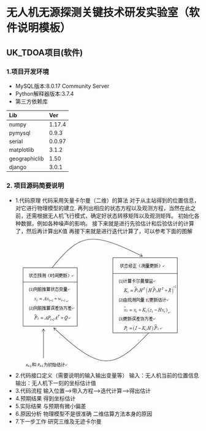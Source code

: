 # 无人机无源探测关键技术研发实验室（软件说明模板）
## UK_TDOA项目(软件)

### 1.项目开发环境

- MySQL版本:8.0.17 Community Server
- Python解释器版本:3.7.4
- 第三方依赖库

|Lib            |Ver    |
|:----          |:----  |
|numpy          |1.17.4 |
|pymysql        |0.9.3  |
|serial         |0.0.97 |
|matplotlib     |3.1.2  |
|geographiclib  |1.50   |
|django         |3.0.1  |

### 2. 项目源码简要说明
- 1.代码原理
  代码采用矢量卡尔曼（二维）的算法
  对于从主站得到的位置信息，对它进行物理模型的建立.
  再列出相应的状态方程以及观测方程，当然在此之前，还需根据无人机飞行模式，确定好状态转移矩阵以及观测矩阵。
  初始化各种数据，例如各种噪声的影响。
  接下来就是进行先验估计和后验估计的计算了，然后再计算出K值
  再接下来就是进行迭代计算了，可以参考下面的图解
  ![](https://github.com/cannercan/-/raw/master/th.jpg)
- 2.代码接口定义（需要说明的输入输出变量等）
  输入：无人机当前的位置信息 输出：无人机下一刻的坐标估计值
- 3.代码流程
  输入位置-->带入方程-->迭代计算-->得出估计
- 4.预期结果
  得到坐标估计
- 5.实际结果
  与预期有微小偏差
- 6.原因分析
  物理模型不是很准确
  二维估算方法本身的原因
- 7.下一步工作
  研究三维及无迹卡尔曼